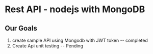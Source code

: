 # Rest API - nodejs with MongoDB

Our Goals
----------
1. create sample API using Mongodb with JWT token -- completed
2. Create Api unit testing -- Pending

